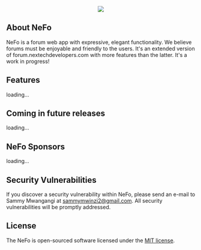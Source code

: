 <p align="center"><img src="https://forum.nextechdevelopers.com/img/nexf.png"></p>

## About NeFo

NeFo is a forum web app with expressive, elegant functionality. We believe forums must be enjoyable and friendly to the users.
It's an extended version of forum.nextechdevelopers.com with more features than the latter. It's a work in progress!



## Features

loading...

## Coming in future releases

loading...

## NeFo Sponsors

loading...

## Security Vulnerabilities

If you discover a security vulnerability within NeFo, please send an e-mail to Sammy Mwangangi at sammymwinzi2@gmail.com. All security vulnerabilities will be promptly addressed.

## License

The NeFo is open-sourced software licensed under the [MIT license](http://opensource.org/licenses/MIT).
